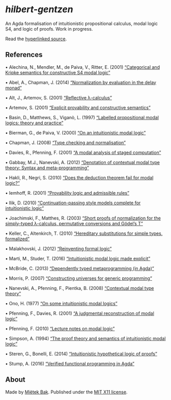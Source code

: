 _hilbert-gentzen_
=================

An Agda formalisation of intuitionistic propositional calculus, modal logic S4, and logic of proofs.  Work in progress.

Read the [hyperlinked source](https://mietek.github.io/hilbert-gentzen/).


References
----------

• Alechina, N., Mendler, M., de Paiva, V., Ritter, E. (2001) [“Categorical and Kripke semantics for constructive S4 modal logic”](http://dx.doi.org/10.1007/3-540-44802-0_21)

• Abel, A., Chapman, J. (2014) [“Normalization by evaluation in the delay monad”](http://dx.doi.org/10.4204/EPTCS.153.4)

• Alt, J., Artemov, S. (2001) [“Reflective λ-calculus”](http://10.1007/3-540-45504-3_2)

• Artemov, S. (2001) [“Explicit provability and constructive semantics”](http://dx.doi.org/10.2307/2687821)

• Basin, D., Matthews, S., Viganò, L. (1997) [“Labelled propositional modal logics: theory and practice”](http://dx.doi.org/10.1093/logcom/7.6.685)

• Bierman, G., de Paiva, V. (2000) [“On an intuitionistic modal logic”](http://dx.doi.org/10.1023/A:1005291931660)

• Chapman, J. (2008) [“Type checking and normalisation”](http://jmchapman.github.io/papers/thesis.pdf)

• Davies, R., Pfenning, F. (2001) [“A modal analysis of staged computation”](http://dx.doi.org/10.1145/382780.382785)

• Gabbay, M.J., Nanevski, A. (2012) [“Denotation of contextual modal type theory: Syntax and meta-programming”](http://dx.doi.org/10.1016/j.jal.2012.07.002)

• Hakli, R., Negri, S. (2010) [“Does the deduction theorem fail for modal logic?”](http://dx.doi.org/10.1007/s11229-011-9905-9)

• Iemhoff, R. (2001) [“Provability logic and admissible rules”](http://www.phil.uu.nl/~iemhoff/Mijn/Papers/proeve.pdf)

• Ilik, D. (2010) [“Continuation-passing style models complete for intuitionistic logic”](http://dx.doi.org/10.1016/j.apal.2012.05.003)

• Joachimski, F., Matthes, R. (2003) [“Short proofs of normalization for the simply-typed λ-calculus, permutative conversions and Gödel’s T”](http://dx.doi.org/10.1007/s00153-002-0156-9)

• Keller, C., Altenkirch, T. (2010) [“Hereditary substitutions for simple types, formalized”](http://dx.doi.org/10.1145/1863597.1863601)

• Malakhovski, J. (2012) [“Reinventing formal logic”](http://oxij.org/note/ReinventingFormalLogic)

• Marti, M., Studer, T. (2016) [“Intuitionistic modal logic made explicit”](http://www.iam.unibe.ch/ltgpub/2016/mast16.pdf)

• McBride, C. (2013) [“Dependently typed metaprogramming (in Agda)”](https://github.com/pigworker/MetaprogAgda)

• Morris, P. (2007) [“Constructing universes for generic programming”](http://web.archive.org/web/20090902033015/http://www.cs.nott.ac.uk/~pwm/thesis.pdf)

• Nanevski, A., Pfenning, F., Pientka, B. (2008) [“Contextual modal type theory”](http://dx.doi.org/10.1145/1352582.1352591)

• Ono, H. (1977) [“On some intuitionistic modal logics”](http://dx.doi.org/10.2977/prims/1195189604)

• Pfenning, F., Davies, R. (2001) [“A judgmental reconstruction of modal logic”](http://dx.doi.org/10.1017/S0960129501003322)

• Pfenning, F. (2010) [“Lecture notes on modal logic”](http://www.cs.cmu.edu/~fp/courses/15816-s10)

• Simpson, A. (1994) [“The proof theory and semantics of intuitionistic modal logic”](http://homepages.inf.ed.ac.uk/als/Research/thesis.pdf)

• Steren, G., Bonelli, E. (2014) [“Intuitionistic hypothetical logic of proofs”](http://dx.doi.org/10.1016/j.entcs.2013.12.013)

• Stump, A. (2016) [“Verified functional programming in Agda”](http://dx.doi.org/10.1145/2841316)


About
-----

Made by [Miëtek Bak](https://mietek.io/).  Published under the [MIT X11 license](LICENSE.md).
